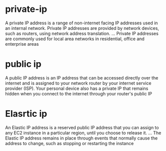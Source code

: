 # private-ip

A private IP address is a range of non-internet facing IP addresses used in an internal network. Private IP addresses are provided by network devices, such as routers, using network address translation. ... Private IP addresses are commonly used for local area networks in residential, office and enterprise areas

# public ip

A public IP address is an IP address that can be accessed directly over the internet and is assigned to your network router by your internet service provider (ISP). Your personal device also has a private IP that remains hidden when you connect to the internet through your router's public IP

# Elasrtic ip

An Elastic IP address is a reserved public IP address that you can assign to any EC2 instance in a particular region, until you choose to release it. ... The Elastic IP address remains in place through events that normally cause the address to change, such as stopping or restarting the instance


